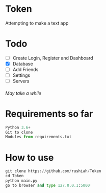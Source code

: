 # Token
Attempting to make a text app

# Todo
- [ ] Create Login, Register and Dashboard
- [x] Database
- [ ] Add Friends
- [ ] Settings
- [ ] Servers
###### May take a while

# Requirements so far
```python
Python 3.6+
Git to clone
Modules from requirements.txt
```
# How to use
```python
git clone https://github.com/rushiah/Token
cd Token
python main.py
go to browser and type 127.0.0.1:5000
```


<!--
![Login page](https://i.imgur.com/2USmd6H.png)
